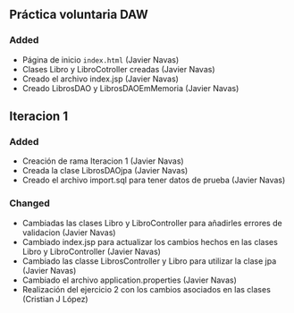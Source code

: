 ## Práctica voluntaria DAW

### Added

- Página de inicio ``index.html`` (Javier Navas)
- Clases Libro y LibroCotroller creadas (Javier Navas)
- Creado el archivo index.jsp (Javier Navas)
- Creado LibrosDAO y LibrosDAOEmMemoria (Javier Navas)

## Iteracion 1

### Added

- Creación de rama Iteracion 1 (Javier Navas)
- Creada la clase LibrosDAOjpa (Javier Navas)
- Creado el archivo import.sql para tener datos de prueba (Javier Navas)

### Changed

- Cambiadas las clases Libro y LibroController para añadirles errores de validacion (Javier Navas)
- Cambiado index.jsp para actualizar los cambios hechos en las clases Libro y LibroController (Javier Navas)
- Cambiado las classe LibrosController y Libro para utilizar la clase jpa (Javier Navas)
- Cambiado el archivo application.properties (Javier Navas)
- Realización del ejercicio 2 con los cambios asociados en las clases (Cristian J López)



